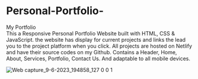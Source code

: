 # Personal-Portfolio-
My Portfolio <br>
This a Responsive Personal Portfolio Website built with HTML, CSS & JavaScript. the website has display for current projects and links the lead you to the project platform when you click.
All projects are hosted on Netlify and have their source codes on my Github. 
Contains a Header, Home, About, Services, Portfolio, Contact Us. And adaptable to all mobile devices.

![Web capture_9-6-2023_194858_127 0 0 1](https://github.com/lotsun/Personal-Portfolio-/assets/50834895/fd23422b-c066-4a36-98fb-4ada60599ae7)
